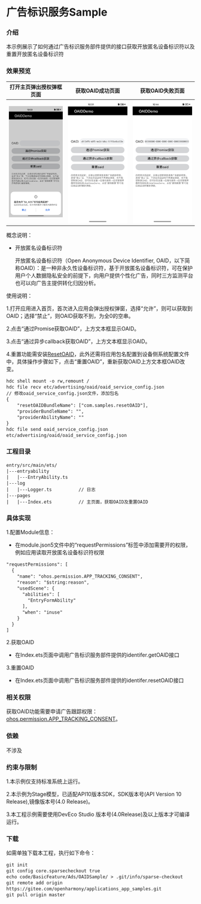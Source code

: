 # 广告标识服务Sample

### 介绍

本示例展示了如何通过广告标识服务部件提供的接口获取开放匿名设备标识符以及重置开放匿名设备标识符

### 效果预览
| 打开主页弹出授权弹框页面      | 获取OAID成功页面                       |         获取OAID失败页面                    |   
|-----------------------------------|--------------------|------------------------------------|
| ![](screenshots/indexPopAuth.png) | ![](screenshots/getOAIDdOK.png) | ![](screenshots/getOAIDFailed.png) | 


概念说明：

- 开放匿名设备标识符

  开放匿名设备标识符（Open Anonymous Device Identifier, OAID，以下简称OAID）：是一种非永久性设备标识符，基于开放匿名设备标识符，可在保护用户个人数据隐私安全的前提下，向用户提供个性化广告，同时三方监测平台也可以向广告主提供转化归因分析。

使用说明：

1.打开应用进入首页，首次进入应用会弹出授权弹窗，选择“允许”，则可以获取到OAID；选择“禁止”，则OAID获取不到，为全0的空串。

2.点击“通过Promise获取OAID”，上方文本框显示OAID。

3.点击“通过异步callback获取OAID”，上方文本框显示OAID。

4.重置功能需安装[ResetOAID](/code/BasicFeature/Ads/OAIDSample/lib/ResetOAID-1.0.0.hap)，此外还需将应用包名配置到设备侧系统配置文件中，具体操作步骤如下，点击“重置OAID”，重新获取OAID上方文本框OAID改变。
```
hdc shell mount -o rw,remount /
hdc file recv etc/advertising/oaid/oaid_service_config.json
// 修改oaid_service_config.json文件，添加包名
{
    "resetOAIDBundleName": ["com.samples.resetOAID"],
    "providerBundleName": "",
    "providerAbilityName": ""
}
hdc file send oaid_service_config.json etc/advertising/oaid/oaid_service_config.json
```

### 工程目录
```
entry/src/main/ets/
|---entryability
|   |---EntryAbility.ts     
|---log
|   |---Logger.ts          // 日志
|---pages
|   |---Index.ets          // 主页面，获取OAID及重置OAID

```

### 具体实现

1.配置Module信息：

- 在module.json5文件中的“requestPermissions”标签中添加需要开的权限，例如应用读取开放匿名设备标识符权限
```
"requestPermissions": [
  {
    "name": "ohos.permission.APP_TRACKING_CONSENT",
    "reason": "$string:reason",
    "usedScene": {
      "abilities": [
        "EntryFormAbility"
      ],
      "when": "inuse"
    }
  }
]

```

2.获取OAID

- 在Index.ets页面中调用广告标识服务部件提供的identifer.getOAID接口

3.重置OAID

- 在Index.ets页面中调用广告标识服务部件提供的identifer.resetOAID接口

### 相关权限

获取OAID功能需要申请广告跟踪权限：
[ohos.permission.APP_TRACKING_CONSENT](https://gitee.com/openharmony/docs/blob/master/zh-cn/application-dev/security/AccessToken/permissions-for-all-user.md#ohospermissionapp_tracking_consent)。

### 依赖

不涉及

### 约束与限制

1.本示例仅支持标准系统上运行。

2.本示例为Stage模型，已适配API10版本SDK，SDK版本号(API Version 10 Release),镜像版本号(4.0 Release)。

3.本工程示例需要使用DevEco Studio 版本号(4.0Release)及以上版本才可编译运行。

### 下载

如需单独下载本工程，执行如下命令：

```shell
git init
git config core.sparsecheckout true
echo code/BasicFeature/Ads/OAIDSample/ > .git/info/sparse-checkout
git remote add origin https://gitee.com/openharmony/applications_app_samples.git
git pull origin master
```